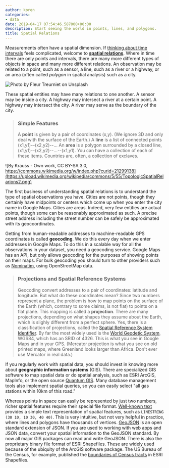 ```yaml
---
author: koren
categories:
- data
date: 2019-04-17 07:54:46.587000+00:00
description: Start seeing the world in points, lines, and polygons.
title: Spatial Relations
---
```

Measurements often have a spatial dimension. If [thinking about time intervals](https://dev.to/korenmiklos/spells-221a) feels complicated, welcome to [__spatial relations__](https://en.wikipedia.org/wiki/Spatial_relation). Where in time there are only points and intervals, there are many more different types of objects in space and many more different relations. An observation may be related to a point, such as a sensor, a line, such as a river or a highway, or an area (often called _polygon_ in spatial analysis) such as a city.

![Photo by Fleur Treurniet on Unsplash](https://cdn-images-1.medium.com/max/1600/0*AvKFJTeB8sPSxG5Q)

These spatial entities may have many relations to one another. A sensor may be inside a city. A highway may intersect a river at a certain point. A highway may intersect the city. A river may serve as the boundary of the city.

> ### Simple Features
> A __point__ is given by a pair of coordinates (x,y). (We ignore 3D and only deal with the surface of the Earth.) A __line__ is a list of connected points (x1,y1)--(x2,y2)--... An __area__ is a polygon surrounded by a closed line, (x1,y1)--(x2,y2)--...--(x1,y1).
> You can have a collection of each of these items. Countries are, often, a collection of exclaves.

![By Krauss - Own work, CC BY-SA 3.0, https://commons.wikimedia.org/w/index.php?curid=21299138](https://upload.wikimedia.org/wikipedia/commons/5/55/TopologicSpatialRelarions2.png)

The first business of understanding spatial relations is to understand the type of spatial observations you have. Cities are not points, though they certainly have midpoints or centers which come up when you enter the city name in Google Maps. Cities are areas. Indeed, very few entities are actual points, though some can be reasonably approximated as such. A precise street address including the street number can be safely be approximated with its geocoordinates. 

Getting from human-readable addresses to machine-readable GPS coordinates is called __geocoding__. We do this every day when we enter addresses in Google Maps. To do this in a scalable way for all the observations in your dataset, you need a geocoding service. Google Maps has an API, but only allows geocoding for the purposes of showing points on their maps. For bulk geocoding you should turn to other providers such as [Nominatim](https://nominatim.openstreetmap.org/), using OpenStreetMap data.

> ### Projections and Spatial Reference Systems
> Geocoding convert addresses to a pair of coordinates: latitude and longitude. But what do these coordinates mean? Since two numbers represent a plane, the problem is how to map points on the surface of the Earth (which, contrary to some claims, is not flat) to points on a flat plane. This mapping is called a __projection__. There are many projections, depending on what shapes they assume about the Earth, which is slighly different from a perfect sphere. Yes, there is a classification of projections, called the [Spatial Reference System Identifier](https://en.wikipedia.org/wiki/Spatial_reference_system). By far the most widely used is the [World Geodetic System](https://en.wikipedia.org/wiki/World_Geodetic_System#WGS84), WGS84, which has an SRID of 4326. This is what you see in Google Maps and in your GPS. (Mercator projection is what you see on old printed maps, where Greenland looks larger than Africa. Don't ever use Mercator in real data.)

If you regularly work with spatial data, you should invest in knowing more about __geographic information systems__ (GIS). There are specialized GIS software to map spatial data or do spatial analysis, such as ESRI ArcGIS, MapInfo, or the open source [Quantum GIS](https://www.qgis.org/en/site/). Many database management tools also implement spatial queries, so you can easily select "all gas stations within 10km of this road."

Whereas points in space can easily be represented by just two numbers, richer spatial features require their special file format. [Well-known text](https://en.wikipedia.org/wiki/Well-known_text) provides a simple text representation of spatial features, such as `LINESTRING (30 10, 10 30, 40 40)`. This is very intuitive, but not very helpful in practice, where lines and polygons have thousands of vertices. [GeoJSON](https://en.wikipedia.org/wiki/GeoJSON) is an open standard extension of JSON. If you are used to working with web apps and JSON data, convert your spatial information to the GeoJSON standard. By now all major GIS packages can read and write GeoJSON. There is also the proprietary binary file format of ESRI Shapefiles. These are widely used because of the ubiquity of the ArcGIS software package. The US Bureau of the Census, for example, published the [boundaries of Census tracts](https://www.census.gov/geo/maps-data/data/tiger-line.html) in ESRI Shapefiles.  
